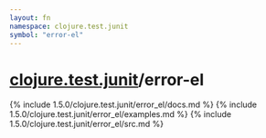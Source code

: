 ```yaml
---
layout: fn
namespace: clojure.test.junit
symbol: "error-el"
---
```


# [clojure.test.junit](../)/error-el

{% include 1.5.0/clojure.test.junit/error_el/docs.md %}
{% include 1.5.0/clojure.test.junit/error_el/examples.md %}
{% include 1.5.0/clojure.test.junit/error_el/src.md %}

